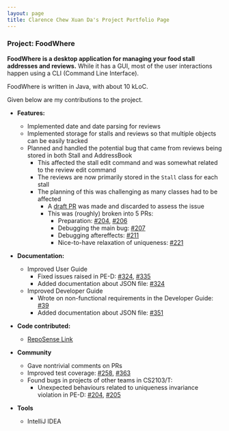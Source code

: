 ```yaml
---
layout: page
title: Clarence Chew Xuan Da's Project Portfolio Page
---
```


### Project: FoodWhere

**FoodWhere is a desktop application for managing your food stall addresses and reviews.** While it has a GUI, most of the user interactions happen using a CLI (Command Line Interface).

FoodWhere is written in Java, with about 10 kLoC.

Given below are my contributions to the project.

* **Features:**
  * Implemented date and date parsing for reviews
  * Implemented storage for stalls and reviews so that multiple objects can be easily tracked
  * Planned and handled the potential bug that came from reviews being stored in both Stall and AddressBook
    * This affected the stall edit command and was somewhat related to the review edit command
    * The reviews are now primarily stored in the `Stall` class for each stall
    * The planning of this was challenging as many classes had to be affected
      * A [draft PR](https://github.com/AY2223S1-CS2103-W14-2/tp/pull/201) was made and discarded to assess the issue
      * This was (roughly) broken into 5 PRs:
        * Preparation: [#204](https://github.com/AY2223S1-CS2103-W14-2/tp/pull/204), [#206](https://github.com/AY2223S1-CS2103-W14-2/tp/pull/206)
        * Debugging the main bug: [#207](https://github.com/AY2223S1-CS2103-W14-2/tp/pull/207)
        * Debugging aftereffects: [#211](https://github.com/AY2223S1-CS2103-W14-2/tp/pull/211)
        * Nice-to-have relaxation of uniqueness: [#221](https://github.com/AY2223S1-CS2103-W14-2/tp/pull/221)

* **Documentation:**
  * Improved User Guide
    * Fixed issues raised in PE-D: [#324](https://github.com/AY2223S1-CS2103-W14-2/tp/pull/324), [#335](https://github.com/AY2223S1-CS2103-W14-2/tp/pull/335)
    * Added documentation about JSON file: [#324](https://github.com/AY2223S1-CS2103-W14-2/tp/pull/324)
  * Improved Developer Guide
    * Wrote on non-functional requirements in the Developer Guide: [#39](https://github.com/AY2223S1-CS2103-W14-2/tp/pull/39)
    * Added documentation about JSON file: [#351](https://github.com/AY2223S1-CS2103-W14-2/tp/pull/351/files#diff-1a95edf069a4136e9cb71bee758b0dc86996f6051f0d438ec2c424557de7160b)

* **Code contributed:**
  * [RepoSense Link](https://nus-cs2103-ay2223s1.github.io/tp-dashboard/?search=clarence-chew&breakdown=true&sort=groupTitle&sortWithin=title&since=2022-09-16&timeframe=commit&mergegroup=&groupSelect=groupByRepos&checkedFileTypes=docs~functional-code~test-code~other)

* **Community**
  * Gave nontrivial comments on PRs
  * Improved test coverage: [#258](https://github.com/AY2223S1-CS2103-W14-2/tp/pull/258), [#363](https://github.com/AY2223S1-CS2103-W14-2/tp/pull/363)
  * Found bugs in projects of other teams in CS2103/T:
    * Unexpected behaviours related to uniqueness invariance violation in PE-D: [#204](https://github.com/AY2223S1-CS2103-F13-1/tp/issues/204), [#205](https://github.com/AY2223S1-CS2103-F13-1/tp/issues/205)

* **Tools**
  * IntelliJ IDEA
